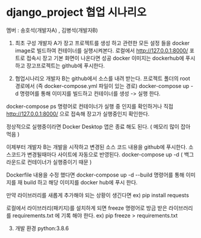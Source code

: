 # django_project 협업 시나리오

멤버 : 송호석(개발자A) , 김병석(개발자B)

1. 최초 구성
개발자 A가 장고 프로젝트를 생성 하고 관련한 모든 설정 들을
docker image로 빌드하여 컨테이너를 실행시켜본다.
로컬에서 http://127.0.0.1:8000/ 포트로 접속시 장고 기본 화면이 나온다면 성공
docker 이미지는 dockerhub에 푸시하고 장고프로젝트는 github에 푸시한다.

2. 협업시나리오
개발자 B는 github에서 소스를 내려 받는다.
프로젝트 폴더의 root 경로에서 (즉 docker-compose.yml 파일이 있는 경로)
docker-compose up -d 명령어를 통해 이미지를 빌드하고 컨테이너를 생성 -> 실행 한다.

docker-compose ps 명령어로 컨테이너가 실행 중 인지를 확인하거나
직접 http://127.0.0.1:8000/ 으로 접속해 장고가 실행중인지 확인한다.

정상적으로 실행중이라면 Docker Desktop 앱은 종료 해도 된다. ( 메모리 많이 잡아 먹음 )

이제부터 개발자 B는 개발을 시작하고 변경된 소스 코드 내용을 github에 푸시한다.
소스코드가 변경될때마다 사이트에 자동으로 반영된다.
docker-compose up -d ( 백그라운드로 컨테이너가 실행중이기 때문 )

Dockerfile 내용을 수정 했다면
docker-compose up -d --build 명령어를 통해
이미지를 재 build 하고 해당 이미지를 docker hub에 푸시 한다.

만약 라이브러리를 새롭게 추가해야 되는 상황이 생긴다면
ex) pip install requests 

로컬에서 라이브러리(패키지)를 설치하게 되면 freeze 명령어로
방금 받은 라이브러리를 requirements.txt 에 기록 해야 한다.
ex) pip freeze > requirements.txt

3. 개발 환경
python:3.8.6
